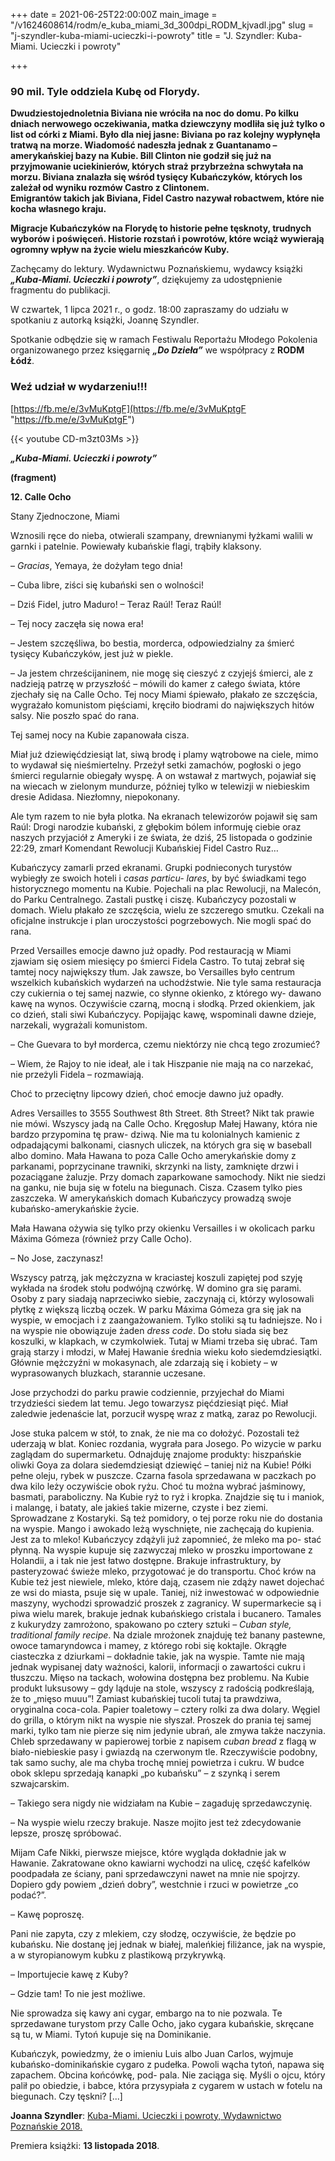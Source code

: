+++
date = 2021-06-25T22:00:00Z
main_image = "/v1624608614/rodm/e_kuba_miami_3d_300dpi_RODM_kjvadl.jpg"
slug = "j-szyndler-kuba-miami-ucieczki-i-powroty"
title = "J. Szyndler: Kuba-Miami. Ucieczki i powroty"

+++
### **90 mil. Tyle oddziela Kubę od Florydy.**

**Dwudziestojednoletnia Biviana nie wróciła na noc do domu. Po kilku dniach nerwowego oczekiwania, matka dziewczyny modliła się już tylko o list od córki z Miami. Było dla niej jasne: Biviana po raz kolejny wypłynęła tratwą na morze. Wiadomość nadeszła jednak z Guantanamo – amerykańskiej bazy na Kubie. Bill Clinton nie godził się już na przyjmowanie uciekinierów, których straż przybrzeżna schwytała na morzu. Biviana znalazła się wśród tysięcy Kubańczyków, których los zależał od wyniku rozmów Castro z Clintonem.  
Emigrantów takich jak Biviana, Fidel Castro nazywał robactwem, które nie kocha własnego kraju.**

**Migracje Kubańczyków na Florydę to historie pełne tęsknoty, trudnych wyborów i poświęceń. Historie rozstań i powrotów, które wciąż wywierają ogromny wpływ na życie wielu mieszkańców Kuby.**

Zachęcamy do lektury. Wydawnictwu Poznańskiemu, wydawcy książki **_„Kuba-Miami. Ucieczki i powroty”_**, dziękujemy za udostępnienie fragmentu do publikacji.

W czwartek, 1 lipca 2021 r., o godz. 18:00 zapraszamy do udziału w spotkaniu z autorką książki, Joannę Szyndler.

Spotkanie odbędzie się w ramach Festiwalu Reportażu Młodego Pokolenia organizowanego przez księgarnię **_„Do Dzieła”_** we współpracy z **RODM Łódź**.

### **Weź udział w wydarzeniu!!!**

[https://fb.me/e/3vMuKptgF](https://fb.me/e/3vMuKptgF "https://fb.me/e/3vMuKptgF")

{{< youtube CD-m3zt03Ms >}} 

**_„Kuba-Miami. Ucieczki i powroty”_**

**(fragment)**

**12. Calle Ocho**

Stany Zjednoczone, Miami

Wznosili ręce do nieba, otwierali szampany, drewnianymi łyżkami walili w garnki i patelnie. Powiewały kubańskie flagi, trąbiły klaksony.

– _Gracias_, Yemaya, że dożyłam tego dnia!

– Cuba libre, ziści się kubański sen o wolności!

– Dziś Fidel, jutro Maduro! – Teraz Raúl! Teraz Raúl!

– Tej nocy zaczęła się nowa era!

– Jestem szczęśliwa, bo bestia, morderca, odpowiedzialny za śmierć tysięcy Kubańczyków, jest już w piekle.

– Ja jestem chrześcijaninem, nie mogę się cieszyć z czyjejś śmierci, ale z nadzieją patrzę w przyszłość – mówili do kamer z całego świata, które zjechały się na Calle Ocho. Tej nocy Miami śpiewało, płakało ze szczęścia, wygrażało komunistom pięściami, kręciło biodrami do największych hitów salsy. Nie poszło spać do rana.

Tej samej nocy na Kubie zapanowała cisza.

Miał już dziewięćdziesiąt lat, siwą brodę i plamy wątrobowe na ciele, mimo to wydawał się nieśmiertelny. Przeżył setki zamachów, pogłoski o jego śmierci regularnie obiegały wyspę. A on wstawał z martwych, pojawiał się na wiecach w zielonym mundurze, później tylko w telewizji w niebieskim dresie Adidasa. Niezłomny, niepokonany.

Ale tym razem to nie była plotka. Na ekranach telewizorów pojawił się sam Raúl: Drogi narodzie kubański, z głębokim bólem informuję ciebie oraz naszych przyjaciół z Ameryki i ze świata, że dziś, 25 listopada o godzinie 22:29, zmarł Komendant Rewolucji Kubańskiej Fidel Castro Ruz…

Kubańczycy zamarli przed ekranami. Grupki podnieconych turystów wybiegły ze swoich hoteli i _casas particu- lares_, by być świadkami tego historycznego momentu na Kubie. Pojechali na plac Rewolucji, na Malecón, do Parku Centralnego. Zastali pustkę i ciszę. Kubańczycy pozostali w domach. Wielu płakało ze szczęścia, wielu ze szczerego smutku. Czekali na oficjalne instrukcje i plan uroczystości pogrzebowych. Nie mogli spać do rana.

Przed Versailles emocje dawno już opadły. Pod restauracją w Miami zjawiam się osiem miesięcy po śmierci Fidela Castro. To tutaj zebrał się tamtej nocy największy tłum. Jak zawsze, bo Versailles było centrum wszelkich kubańskich wydarzeń na uchodźstwie. Nie tyle sama restauracja czy cukiernia o tej samej nazwie, co słynne okienko, z którego wy- dawano kawę na wynos. Oczywiście czarną, mocną i słodką. Przed okienkiem, jak co dzień, stali siwi Kubańczycy. Popijając kawę, wspominali dawne dzieje, narzekali, wygrażali komunistom.

– Che Guevara to był morderca, czemu niektórzy nie chcą tego zrozumieć?

– Wiem, że Rajoy to nie ideał, ale i tak Hiszpanie nie mają na co narzekać, nie przeżyli Fidela – rozmawiają.

Choć to przeciętny lipcowy dzień, choć emocje dawno już opadły.

Adres Versailles to 3555 Southwest 8th Street. 8th Street? Nikt tak prawie nie mówi. Wszyscy jadą na Calle Ocho. Kręgosłup Małej Hawany, która nie bardzo przypomina tę praw- dziwą. Nie ma tu kolonialnych kamienic z odpadającymi balkonami, ciasnych uliczek, na których gra się w baseball albo domino. Mała Hawana to poza Calle Ocho amerykańskie domy z parkanami, poprzycinane trawniki, skrzynki na listy, zamknięte drzwi i pozaciągane żaluzje. Przy domach zaparkowane samochody. Nikt nie siedzi na ganku, nie buja się w fotelu na biegunach. Cisza. Czasem tylko pies zaszczeka. W amerykańskich domach Kubańczycy prowadzą swoje kubańsko-amerykańskie życie.

Mała Hawana ożywia się tylko przy okienku Versailles i w okolicach parku Máxima Gómeza (również przy Calle Ocho).

– No Jose, zaczynasz!

Wszyscy patrzą, jak mężczyzna w kraciastej koszuli zapiętej pod szyję wykłada na środek stołu podwójną czwórkę. W domino gra się parami. Osoby z pary siadają naprzeciwko siebie, zaczynają ci, którzy wylosowali płytkę z większą liczbą oczek. W parku Máxima Gómeza gra się jak na wyspie, w emocjach i z zaangażowaniem. Tylko stoliki są tu ładniejsze. No i na wyspie nie obowiązuje żaden _dress code_. Do stołu siada się bez koszulki, w klapkach, w czymkolwiek. Tutaj w Miami trzeba się ubrać. Tam grają starzy i młodzi, w Małej Hawanie średnia wieku koło siedemdziesiątki. Głównie mężczyźni w mokasynach, ale zdarzają się i kobiety – w wyprasowanych bluzkach, starannie uczesane.

Jose przychodzi do parku prawie codziennie, przyjechał do Miami trzydzieści siedem lat temu. Jego towarzysz pięćdziesiąt pięć. Miał zaledwie jedenaście lat, porzucił wyspę wraz z matką, zaraz po Rewolucji.

Jose stuka palcem w stół, to znak, że nie ma co dołożyć. Pozostali też uderzają w blat. Koniec rozdania, wygrała para Josego. Po wizycie w parku zaglądam do supermarketu. Odnajduję znajome produkty: hiszpańskie oliwki Goya za dolara siedemdziesiąt dziewięć – taniej niż na Kubie! Półki pełne oleju, rybek w puszcze. Czarna fasola sprzedawana w paczkach po dwa kilo leży oczywiście obok ryżu. Choć tu można wybrać jaśminowy, basmati, paraboliczny. Na Kubie ryż to ryż i kropka. Znajdzie się tu i maniok, i malangę, i bataty, ale jakieś takie mizerne, czyste i bez ziemi. Sprowadzane z Kostaryki. Są też pomidory, o tej porze roku nie do dostania na wyspie. Mango i awokado leżą wyschnięte, nie zachęcają do kupienia. Jest za to mleko! Kubańczycy zdążyli już zapomnieć, że mleko ma po- stać płynną. Na wyspie kupuje się zazwyczaj mleko w proszku importowane z Holandii, a i tak nie jest łatwo dostępne. Brakuje infrastruktury, by pasteryzować świeże mleko, przygotować je do transportu. Choć krów na Kubie też jest niewiele, mleko, które dają, czasem nie zdąży nawet dojechać ze wsi do miasta, psuje się w upale. Taniej, niż inwestować w odpowiednie maszyny, wychodzi sprowadzić proszek z zagranicy. W supermarkecie są i piwa wielu marek, brakuje jednak kubańskiego cristala i bucanero. Tamales z kukurydzy zamrożono, spakowano po cztery sztuki – _Cuban style, traditional family recipe_. Na dziale mrożonek znajduję też banany pastewne, owoce tamaryndowca i mamey, z którego robi się koktajle. Okrągłe ciasteczka z dziurkami – dokładnie takie, jak na wyspie. Tamte nie mają jednak wypisanej daty ważności, kalorii, informacji o zawartości cukru i tłuszczu. Mięso na tackach, wołowina dostępna bez problemu. Na Kubie produkt luksusowy – gdy ląduje na stole, wszyscy z radością podkreślają, że to „mięso muuu”! Zamiast kubańskiej tucoli tutaj ta prawdziwa, oryginalna coca-cola. Papier toaletowy – cztery rolki za dwa dolary. Węgiel do grilla, o którym nikt na wyspie nie słyszał. Proszek do prania tej samej marki, tylko tam nie pierze się nim jedynie ubrań, ale zmywa także naczynia. Chleb sprzedawany w papierowej torbie z napisem _cuban bread_ z flagą w biało-niebieskie pasy i gwiazdą na czerwonym tle. Rzeczywiście podobny, tak samo suchy, ale ma chyba trochę mniej powietrza i cukru. W budce obok sklepu sprzedają kanapki „po kubańsku” – z szynką i serem szwajcarskim.

– Takiego sera nigdy nie widziałam na Kubie – zagaduję sprzedawczynię.

– Na wyspie wielu rzeczy brakuje. Nasze mojito jest też zdecydowanie lepsze, proszę spróbować.

Mijam Cafe Nikki, pierwsze miejsce, które wygląda dokładnie jak w Hawanie. Zakratowane okno kawiarni wychodzi na ulicę, część kafelków poodpadała ze ściany, pani sprzedawczyni nawet na mnie nie spojrzy. Dopiero gdy powiem „dzień dobry”, westchnie i rzuci w powietrze „co podać?”.

– Kawę poproszę.

Pani nie zapyta, czy z mlekiem, czy słodzę, oczywiście, że będzie po kubańsku. Nie dostanę jej jednak w białej, maleńkiej filiżance, jak na wyspie, a w styropianowym kubku z plastikową przykrywką.

– Importujecie kawę z Kuby?

– Gdzie tam! To nie jest możliwe.

Nie sprowadza się kawy ani cygar, embargo na to nie pozwala. Te sprzedawane turystom przy Calle Ocho, jako cygara kubańskie, skręcane są tu, w Miami. Tytoń kupuje się na Dominikanie.

Kubańczyk, powiedzmy, że o imieniu Luis albo Juan Carlos, wyjmuje kubańsko-dominikańskie cygaro z pudełka. Powoli wącha tytoń, napawa się zapachem. Obcina końcówkę, pod- pala. Nie zaciąga się. Myśli o ojcu, który palił po obiedzie, i babce, która przysypiała z cygarem w ustach w fotelu na biegunach. Czy tęskni? \[...\]

**Joanna Szyndler**: [Kuba-Miami. Ucieczki i powroty, Wydawnictwo Poznańskie 2018.](https://wydawnictwopoznanskie.pl/produkt/kuba-miami/ "https://wydawnictwopoznanskie.pl/produkt/kuba-miami/")

Premiera książki: **13 listopada 2018**.